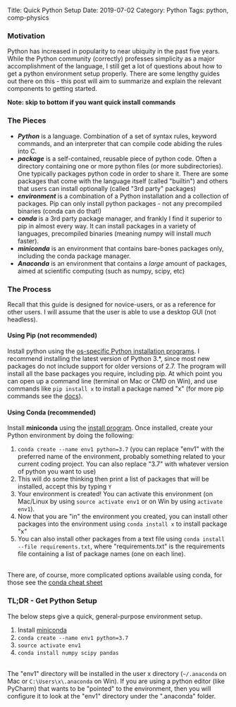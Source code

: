Title: Quick Python Setup
Date: 2019-07-02
Category: Python
Tags: python, comp-physics

### Motivation
Python has increased in popularity to near ubiquity in the past five years. While the Python community (correctly) professes 
simplicity as a major accomplishment of the language, I still get a lot of questions about how to get a python environment 
setup properly. There are some lengthy guides out there on this - this post will aim to summarize and explain the relevant 
components to getting started.

**Note: skip to bottom if you want quick install commands**

### The Pieces
- **_Python_** is a language. Combination of a set of syntax rules, keyword commands, and an interpreter that can compile code abiding the rules into C. 
- **_package_** is a self-contained, reusable piece of python code. Often a directory containing one or more python files (or more subdirectories). One typically packages python code in order to share it. There are some packages that come with the language itself (called "builtin") and others that users can install optionally (called "3rd party" packages)
- **_environment_** is a combination of a Python installation and a collection of packages. Pip can only install python packages - not any precompiled binaries (conda can do that!)
- **_conda_** is a 3rd party package manager, and frankly I find it superior to pip in almost every way. It can install packages in a variety of languages, precompiled binaries (meaning numpy will install _much_ faster).
- **_miniconda_** is an environment that contains bare-bones packages only, including the conda package manager.
- **_Anaconda_** is an environment that contains a _large_ amount of packages, aimed at scientific computing (such as numpy, scipy, etc)

### The Process
Recall that this guide is designed for novice-users, or as a reference for other users. I will assume that the user is 
able to use a desktop GUI (not headless).

#### Using Pip (not recommended)
Install python using the [os-specific Python installation programs](https://www.python.org/downloads/). I recommend 
installing the latest version of Python 3.*, since most new packages do not include support for older versions of 2.7. 
The program will install all the base packages you require, including pip. At which point you can open up a command line 
(terminal on Mac or CMD on Win), and use commands like `pip install x` to install a package named "x" (for more pip commands 
see the [docs](https://pip.pypa.io/en/stable/quickstart/)).

#### Using Conda (recommended)
Install **miniconda** using the [install program](https://docs.conda.io/en/latest/miniconda.html). Once installed, create 
your Python environment by doing the following:

1. `conda create --name env1 python=3.7` (you can replace "env1" with the preferred name of the environment, probably something related to your current coding project. You can also replace "3.7" with whatever version of python you want to use)
2. This will do some thinking then print a list of packages that will be installed, accept this by typing `Y`
3. Your environment is created! You can activate this environment (on Mac/Linux by using `source activate env1` or on Win by using `activate env1`). 
4. Now that you are "in" the environment you created, you can install other packages into the environment using `conda install x` to install package "x"
5. You can also install other packages from a text file using `conda install --file requirements.txt`, where "requirements.txt" is the requirements file containing a list of package names (one on each line).
<br><br>

There are, of course, more complicated options available using conda, for those see 
the [conda cheat sheet](https://docs.conda.io/projects/conda/en/4.6.0/_downloads/52a95608c49671267e40c689e0bc00ca/conda-cheatsheet.pdf)

### TL;DR - Get Python Setup
The below steps give a quick, general-purpose environment setup.

1. Install [miniconda](https://docs.conda.io/en/latest/miniconda.html)
2. `conda create --name env1 python=3.7`
3. `source activate env1`
4. `conda install numpy scipy pandas`
<br><br>

The "env1" directory will be installed in the user x directory (`~/.anaconda` on Mac or `C:\Users\x\.anaconda` on Win). 
If you are using a python editor (like PyCharm) that wants to be "pointed" to the environment, then you will configure 
it to look at the "env1" directory under the ".anaconda" folder.
